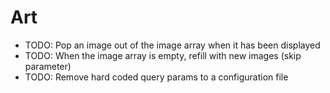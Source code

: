 # Art

* TODO: Pop an image out of the image array when it has been displayed
* TODO: When the image array is empty, refill with new images (skip parameter)
* TODO: Remove hard coded query params to a configuration file

